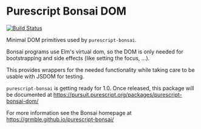 # Purescript Bonsai DOM

[![Build Status](https://travis-ci.org/grmble/purescript-bonsai-dom.svg?branch=master)](https://travis-ci.org/grmble/purescript-bonsai-dom)

Minimal DOM primitives used by `purescript-bonsai`.

Bonsai programs use Elm's virtual dom, so the
DOM is only needed for bootstrapping and
side effects (like setting the focus, ...).

This provides wrappers for the needed functionality
while taking care to be usable with JSDOM for testing.

`purescript-bonsai` is getting ready for 1.0.
Once released, this package will be documented at
https://pursuit.purescript.org/packages/purescript-bonsai-dom/

For more information see the Bonsai homepage at
https://grmble.github.io/purescript-bonsai/
